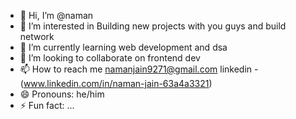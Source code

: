- 👋 Hi, I’m @naman
- 👀 I’m interested in Building new projects with you guys and build network
- 🌱 I’m currently learning web development and dsa
- 💞️ I’m looking to collaborate on frontend dev
- 📫 How to reach me namanjain9271@gmail.com  linkedin - (www.linkedin.com/in/naman-jain-63a4a3321)
- 😄 Pronouns: he/him
- ⚡ Fun fact: ...

<!---
naman9271/naman9271 is a ✨ special ✨ repository because its `README.md` (this file) appears on your GitHub profile.
You can click the Preview link to take a look at your changes.
--->
